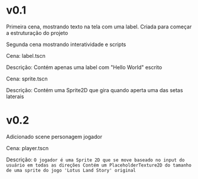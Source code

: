 # v0.1

Primeira cena, mostrando texto na tela com uma label. Criada para começar a estruturação do projeto

Segunda cena mostrando interatividade e scripts

Cena: label.tscn 

Descrição: Contém apenas uma label com "Hello World" escrito

Cena: sprite.tscn 

Descrição: Contém uma Sprite2D que gira quando aperta uma das setas laterais

# v0.2

Adicionado scene personagem jogador

Cena: player.tscn

Descrição: 
	```
	O jogador é uma Sprite 2D que se move baseado no input do usuário em todas as direções
	Contém um PlaceholderTexture2D do tamanho de uma sprite do jogo 'Lotus Land Story' original
	```
